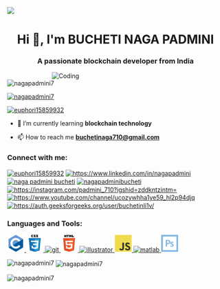 <img src='https://giphy.com/gifs/looneytunesworldofmayhem-world-of-mayhem-looney-tunes-ltwom-RbDKaczqWovIugyJmW'>

<h1 align="center">Hi 👋, I'm BUCHETI NAGA PADMINI</h1>
<h3 align="center">A passionate blockchain developer from India</h3>
<img align="right" alt="Coding" width="400" src="https://media.tenor.com/S59bPkT0pqcAAAAC/programming.gif">
<p align="left"> <img src="https://komarev.com/ghpvc/?username=nagapadmini7&label=Profile%20views&color=0e75b6&style=flat" alt="nagapadmini7" /> </p>

<p align="left"> <a href="https://github.com/ryo-ma/github-profile-trophy"><img src="https://github-profile-trophy.vercel.app/?username=nagapadmini7" alt="nagapadmini7" /></a> </p>

<p align="left"> <a href="https://twitter.com/euphori15859932" target="blank"><img src="https://img.shields.io/twitter/follow/euphori15859932?logo=twitter&style=for-the-badge" alt="euphori15859932" /></a> </p>

- 🌱 I’m currently learning **blockchain technology**

- 📫 How to reach me **buchetinaga710@gmail.com**

<h3 align="left">Connect with me:</h3>
<p align="left">
<a href="https://twitter.com/euphori15859932" target="blank"><img align="center" src="https://raw.githubusercontent.com/rahuldkjain/github-profile-readme-generator/master/src/images/icons/Social/twitter.svg" alt="euphori15859932" height="30" width="40" /></a>
<a href="https://linkedin.com/in/https://www.linkedin.com/in/nagapadmini" target="blank"><img align="center" src="https://raw.githubusercontent.com/rahuldkjain/github-profile-readme-generator/master/src/images/icons/Social/linked-in-alt.svg" alt="https://www.linkedin.com/in/nagapadmini" height="30" width="40" /></a>
<a href="https://stackoverflow.com/users/naga padmini bucheti" target="blank"><img align="center" src="https://raw.githubusercontent.com/rahuldkjain/github-profile-readme-generator/master/src/images/icons/Social/stack-overflow.svg" alt="naga padmini bucheti" height="30" width="40" /></a>
<a href="https://kaggle.com/nagapadminibucheti" target="blank"><img align="center" src="https://raw.githubusercontent.com/rahuldkjain/github-profile-readme-generator/master/src/images/icons/Social/kaggle.svg" alt="nagapadminibucheti" height="30" width="40" /></a>
<a href="https://instagram.com/https://instagram.com/padmini_710?igshid=zddkntzintm=" target="blank"><img align="center" src="https://raw.githubusercontent.com/rahuldkjain/github-profile-readme-generator/master/src/images/icons/Social/instagram.svg" alt="https://instagram.com/padmini_710?igshid=zddkntzintm=" height="30" width="40" /></a>
<a href="https://www.youtube.com/c/https://www.youtube.com/channel/ucozywhha1ye59_hl2p94djq" target="blank"><img align="center" src="https://raw.githubusercontent.com/rahuldkjain/github-profile-readme-generator/master/src/images/icons/Social/youtube.svg" alt="https://www.youtube.com/channel/ucozywhha1ye59_hl2p94djq" height="30" width="40" /></a>
<a href="https://auth.geeksforgeeks.org/user/https://auth.geeksforgeeks.org/user/buchetinli1v/" target="blank"><img align="center" src="https://raw.githubusercontent.com/rahuldkjain/github-profile-readme-generator/master/src/images/icons/Social/geeks-for-geeks.svg" alt="https://auth.geeksforgeeks.org/user/buchetinli1v/" height="30" width="40" /></a>
</p>

<h3 align="left">Languages and Tools:</h3>
<p align="left"> <a href="https://www.cprogramming.com/" target="_blank" rel="noreferrer"> <img src="https://raw.githubusercontent.com/devicons/devicon/master/icons/c/c-original.svg" alt="c" width="40" height="40"/> </a> <a href="https://www.w3schools.com/css/" target="_blank" rel="noreferrer"> <img src="https://raw.githubusercontent.com/devicons/devicon/master/icons/css3/css3-original-wordmark.svg" alt="css3" width="40" height="40"/> </a> <a href="https://git-scm.com/" target="_blank" rel="noreferrer"> <img src="https://www.vectorlogo.zone/logos/git-scm/git-scm-icon.svg" alt="git" width="40" height="40"/> </a> <a href="https://www.w3.org/html/" target="_blank" rel="noreferrer"> <img src="https://raw.githubusercontent.com/devicons/devicon/master/icons/html5/html5-original-wordmark.svg" alt="html5" width="40" height="40"/> </a> <a href="https://www.adobe.com/in/products/illustrator.html" target="_blank" rel="noreferrer"> <img src="https://www.vectorlogo.zone/logos/adobe_illustrator/adobe_illustrator-icon.svg" alt="illustrator" width="40" height="40"/> </a> <a href="https://developer.mozilla.org/en-US/docs/Web/JavaScript" target="_blank" rel="noreferrer"> <img src="https://raw.githubusercontent.com/devicons/devicon/master/icons/javascript/javascript-original.svg" alt="javascript" width="40" height="40"/> </a> <a href="https://www.mathworks.com/" target="_blank" rel="noreferrer"> <img src="https://upload.wikimedia.org/wikipedia/commons/2/21/Matlab_Logo.png" alt="matlab" width="40" height="40"/> </a> <a href="https://www.photoshop.com/en" target="_blank" rel="noreferrer"> <img src="https://raw.githubusercontent.com/devicons/devicon/master/icons/photoshop/photoshop-line.svg" alt="photoshop" width="40" height="40"/> </a> </p>

<p><img align="left" src="https://github-readme-stats.vercel.app/api/top-langs?username=nagapadmini7&show_icons=true&locale=en&layout=compact" alt="nagapadmini7" /></p>

<p>&nbsp;<img align="center" src="https://github-readme-stats.vercel.app/api?username=nagapadmini7&show_icons=true&locale=en" alt="nagapadmini7" /></p>

<p><img align="center" src="https://github-readme-streak-stats.herokuapp.com/?user=nagapadmini7&" alt="nagapadmini7" /></p>

